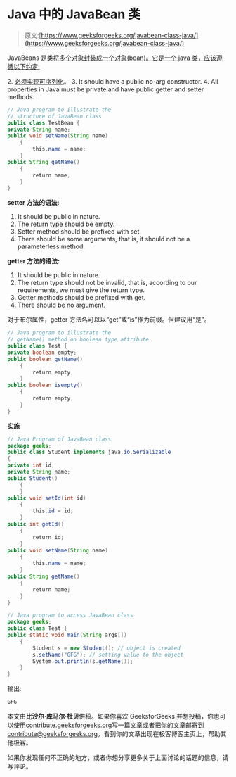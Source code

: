 # Java 中的 JavaBean 类

> 原文:[https://www.geeksforgeeks.org/javabean-class-java/](https://www.geeksforgeeks.org/javabean-class-java/)

JavaBeans 是[类](https://www.geeksforgeeks.org/classes-objects-java/)[将多个对象封装成一个对象(bean)。它是一个 java 类，应该遵循以下约定:](https://www.geeksforgeeks.org/encapsulation-in-java/)

[](https://www.geeksforgeeks.org/encapsulation-in-java/)
2.  [必须实现](https://www.geeksforgeeks.org/encapsulation-in-java/)[可序列化](https://www.geeksforgeeks.org/serialization-in-java/)。
3.  It should have a public no-arg constructor.
4.  All properties in Java must be private and have public getter and setter methods.

```java
// Java program to illustrate the
// structure of JavaBean class
public class TestBean {
private String name;
public void setName(String name)
    {
        this.name = name;
    }
public String getName()
    {
        return name;
    }
}
```

**setter 方法的语法:**

1.  It should be public in nature.
2.  The return type should be empty.
3.  Setter method should be prefixed with set.
4.  There should be some arguments, that is, it should not be a parameterless method.

**getter 方法的语法:**

1.  It should be public in nature.
2.  The return type should not be invalid, that is, according to our requirements, we must give the return type.
3.  Getter methods should be prefixed with get.
4.  There should be no argument.

对于布尔属性，getter 方法名可以以“get”或“is”作为前缀。但建议用“是”。

```java
// Java program to illustrate the
// getName() method on boolean type attribute
public class Test {
private boolean empty;
public boolean getName()
    {
        return empty;
    }
public boolean isempty()
    {
        return empty;
    }
}
```

**实施**

```java
// Java Program of JavaBean class
package geeks;
public class Student implements java.io.Serializable
{
private int id;
private String name;
public Student()
    {
    }
public void setId(int id)
    {
        this.id = id;
    }
public int getId()
    {
        return id;
    }
public void setName(String name)
    {
        this.name = name;
    }
public String getName()
    {
        return name;
    }
}
```

```java
// Java program to access JavaBean class
package geeks;
public class Test {
public static void main(String args[])
    {
        Student s = new Student(); // object is created
        s.setName("GFG"); // setting value to the object
        System.out.println(s.getName());
    }
}
```

输出:

```java
GFG

```

本文由**比沙尔·库马尔·杜贝**供稿。如果你喜欢 GeeksforGeeks 并想投稿，你也可以使用[contribute.geeksforgeeks.org](http://www.contribute.geeksforgeeks.org)写一篇文章或者把你的文章邮寄到 contribute@geeksforgeeks.org。看到你的文章出现在极客博客主页上，帮助其他极客。

如果你发现任何不正确的地方，或者你想分享更多关于上面讨论的话题的信息，请写评论。